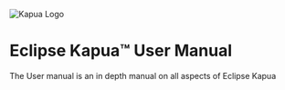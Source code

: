 ![Kapua Logo](images/kapua-logo.png)

Eclipse Kapua™ User Manual
====================

The User manual is an in depth manual on all aspects of Eclipse Kapua